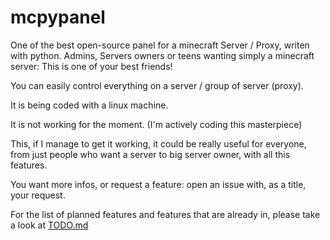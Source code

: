 # mcpypanel
One of the best open-source panel for a minecraft Server / Proxy, writen with python.
Admins, Servers owners or teens wanting simply a minecraft server: This is one of your best friends!

You can easily control everything on a server / group of server (proxy).

It is being coded with a linux machine.

It is not working for the moment. (I'm actively coding this masterpiece)

This, if I manage to get it working, it could be really useful for everyone, from just people who want a server to big server owner, with all this features. 

You want more infos, or request a feature: open an issue with, as a title, your request. 


For the list of planned features and features that are already in, please take a look at [TODO.md](TODO.md)
